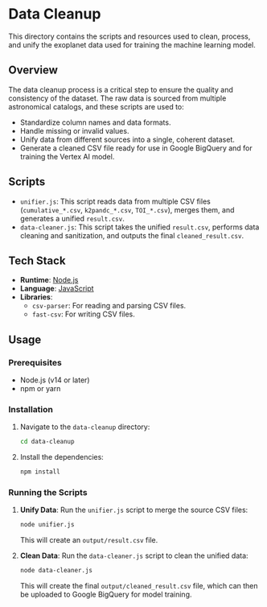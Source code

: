# Data Cleanup

This directory contains the scripts and resources used to clean, process, and unify the exoplanet data used for training the machine learning model.

## Overview

The data cleanup process is a critical step to ensure the quality and consistency of the dataset. The raw data is sourced from multiple astronomical catalogs, and these scripts are used to:
- Standardize column names and data formats.
- Handle missing or invalid values.
- Unify data from different sources into a single, coherent dataset.
- Generate a cleaned CSV file ready for use in Google BigQuery and for training the Vertex AI model.

## Scripts

- `unifier.js`: This script reads data from multiple CSV files (`cumulative_*.csv`, `k2pandc_*.csv`, `TOI_*.csv`), merges them, and generates a unified `result.csv`.
- `data-cleaner.js`: This script takes the unified `result.csv`, performs data cleaning and sanitization, and outputs the final `cleaned_result.csv`.

## Tech Stack

- **Runtime**: [Node.js](https://nodejs.org/)
- **Language**: [JavaScript](https://developer.mozilla.org/en-US/docs/Web/JavaScript)
- **Libraries**:
  - `csv-parser`: For reading and parsing CSV files.
  - `fast-csv`: For writing CSV files.

## Usage

### Prerequisites

- Node.js (v14 or later)
- npm or yarn

### Installation

1.  Navigate to the `data-cleanup` directory:
    ```bash
    cd data-cleanup
    ```

2.  Install the dependencies:
    ```bash
    npm install
    ```

### Running the Scripts

1.  **Unify Data**:
    Run the `unifier.js` script to merge the source CSV files:
    ```bash
    node unifier.js
    ```
    This will create an `output/result.csv` file.

2.  **Clean Data**:
    Run the `data-cleaner.js` script to clean the unified data:
    ```bash
    node data-cleaner.js
    ```
    This will create the final `output/cleaned_result.csv` file, which can then be uploaded to Google BigQuery for model training.
